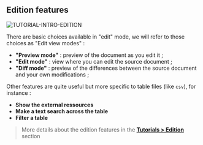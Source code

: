 
## Edition features

<div>
  <img
    alt="TUTORIAL-INTRO-EDITION"
    src="https://raw.githubusercontent.com/multi-coop/gitribute-documentation-content/main/images/tutorial/commented/tutorial-edition.png"
    />
</div>

There are basic choices available in "edit" mode, we will refer to those choices as "Edit view modes" :

- **"Preview mode"** : preview of the document as you edit it ;
- **"Edit mode"** : view where you can edit the source document ;
- **"Diff mode"** : preview of the differences between the source document and your own modifications ;

Other features are quite useful but more specific to table files (like `csv`), for instance :

- **Show the external ressources**
- **Make a text search across the table**
- **Filter a table**

> More details about the edition features in the **[Tutorials > Edition](/tutorial-edition)** section
